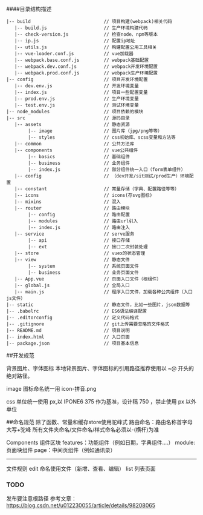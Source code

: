 ####目录结构描述

```
|-- build                           // 项目构建(webpack)相关代码
   |-- build.js                     // 生产环境构建代码
   |-- check-version.js             // 检查node、npm等版本
   |-- ip.js                        // 配置ip地址
   |-- utils.js                     // 构建配置公用工具相关
   |-- vue-loader.conf.js           // vue加载器
   |-- webpack.base.conf.js         // webpack基础配置
   |-- webpack.dev.conf.js          // webpack开发环境配置
   |-- webpack.prod.conf.js         // webpack生产环境配置
|-- config                          // 项目开发环境配置
   |-- dev.env.js                   // 开发环境变量
   |-- index.js                     // 项目一些配置变量
   |-- prod.env.js                  // 生产环境变量
   |-- test.env.js                  // 测试环境变量
|-- node_modules                    // 项目依赖的模块
|-- src                             // 源码目录
   |-- assets                       // 静态资源
        |-- image                   // 图片库（jpg/png等等）
        |-- styles                  // css初始库、scss变量和方法等
   |-- common                       // 公共方法库
   |-- components                   // vue公共组件
        |-- basics                  // 基础组件
        |-- business                // 业务组件
        |-- index.js                // 部分组件统一入口（form表单组件）
   |-- config                       // （dev开发/sit测试/prod生产）环境配置
   |-- constant                     // 常量存储（字典、配置路径等等）
   |-- icons                        // icons(存svg图标)
   |-- mixins                       // 混入
   |-- router                       // 路由模块
        |-- config                  // 路由配置
        |-- modules                 // 路由url引入
        |-- index.js                // 路由注入
   |-- service                      // serve服务
        |-- api                     // 接口存储
        |-- ext                     // 接口二次封装处理
   |-- store                        // vuex的状态管理
   |-- view                         // 静态文件
        |-- system                  // 系统页面文件
        |-- business                // 业务页面文件
   |-- App.vue                      // 页面入口文件（根组件）
   |-- global.js                    // 全局入口
   |-- main.js                      // 程序入口文件，加载各种公共组件（入口js文件）
|-- static                          // 静态文件，比如一些图片，json数据等
|-- .babelrc                        // ES6语法编译配置
|-- .editorconfig                   // 定义代码格式
|-- .gitignore                      // git上传需要忽略的文件格式
|-- README.md                       // 项目说明
|-- index.html                      // 入口页面
|-- package.json                    // 项目基本信息
```

##开发规范



背景图片、字体图标
本地背景图片、字体图标的引用路径推荐使用以 ~@ 开头的绝对路径。

image 图标命名统一用 icon-拼音.png

css 单位统一使用 px,以 IPONE6 375 作为基准，设计稿 750 ，禁止使用 px 以外单位


##命名规范
除了函数、常量和缓存store使用驼峰式
路由命名：路由名称首字母大写+驼峰
所有文件夹命名/文件命名/样式命名必须以-(横杆)为准

Components 组件区块
features：功能组件（例如日期，字典组件....）
module:页面块组件
page：中间页组件（例如通讯录）

---

文件规则
edit 命名使用文件（新增、查看、编辑）
list 列表页面

### TODO

发布要注意根路径
参考文章：
https://blog.csdn.net/u012230055/article/details/98208065
